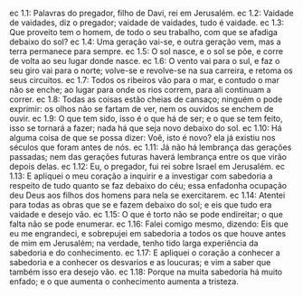 ec 1.1: Palavras do pregador, filho de Davi, rei em Jerusalém.
ec 1.2: Vaidade de vaidades, diz o pregador; vaidade de vaidades, tudo é vaidade.
ec 1.3: Que proveito tem o homem, de todo o seu trabalho, com que se afadiga debaixo do sol?
ec 1.4: Uma geração vai-se, e outra geração vem, mas a terra permanece para sempre.
ec 1.5: O sol nasce, e o sol se põe, e corre de volta ao seu lugar donde nasce.
ec 1.6: O vento vai para o sul, e faz o seu giro vai para o norte; volve-se e revolve-se na sua carreira, e retoma os seus circuitos.
ec 1.7: Todos os ribeiros vão para o mar, e contudo o mar não se enche; ao lugar para onde os rios correm, para ali continuam a correr.
ec 1.8: Todas as coisas estão cheias de cansaço; ninguém o pode exprimir: os olhos não se fartam de ver, nem os ouvidos se enchem de ouvir.
ec 1.9: O que tem sido, isso é o que há de ser; e o que se tem feito, isso se tornará a fazer; nada há que seja novo debaixo do sol.
ec 1.10: Há alguma coisa de que se possa dizer: Voê, isto é novo? ela já existiu nos séculos que foram antes de nós.
ec 1.11: Já não há lembrança das gerações passadas; nem das gerações futuras haverá lembrança entre os que virão depois delas.
ec 1.12: Eu, o pregador, fui rei sobre Israel em Jerusalém.
ec 1.13: E apliquei o meu coração a inquirir e a investigar com sabedoria a respeito de tudo quanto se faz debaixo do céu; essa enfadonha ocupação deu Deus aos filhos dos homens para nela se exercitarem.
ec 1.14: Atentei para todas as obras que se e fazem debaixo do sol; e eis que tudo era vaidade e desejo vão.
ec 1.15: O que é torto não se pode endireitar; o que falta não se pode enumerar.
ec 1.16: Falei comigo mesmo, dizendo: Eis que eu me engrandeci, e sobrepujei em sabedoria a todos os que houve antes de mim em Jerusalém; na verdade, tenho tido larga experiência da sabedoria e do conhecimento.
ec 1.17: E apliquei o coração a conhecer a sabedoria e a conhecer os desvarios e as loucuras; e vim a saber que também isso era desejo vão.
ec 1.18: Porque na muita sabedoria há muito enfado; e o que aumenta o conhecimento aumenta a tristeza.
